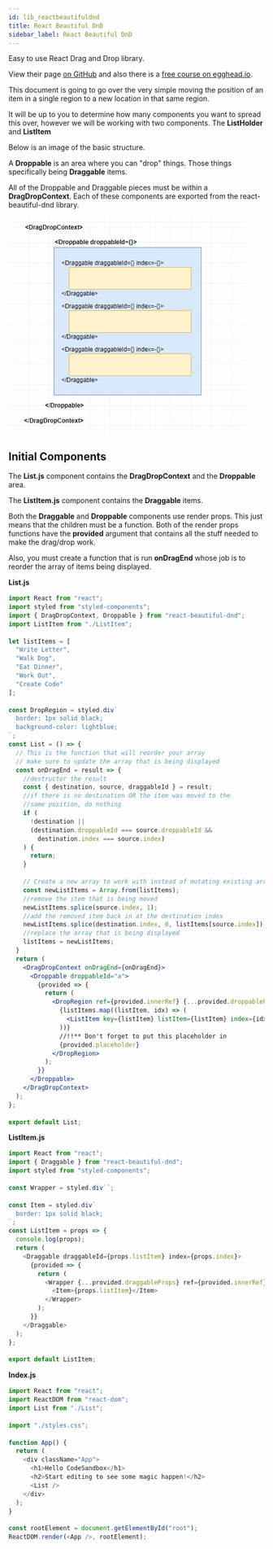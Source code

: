 ```yaml
---
id: lib_reactbeautifuldnd
title: React Beautiful DnD
sidebar_label: React Beautiful DnD
---
```


Easy to use React Drag and Drop library.

View their page [on GitHub](https://github.com/atlassian/react-beautiful-dnd) and also there is a [free course on egghead.io](https://egghead.io/courses/beautiful-and-accessible-drag-and-drop-with-react-beautiful-dnd).

This document is going to go over the very simple moving the position of an item in a single region to a new location in that same region.

It will be up to you to determine how many components you want to spread this over, however we will be working with two components.  The **ListHolder** and **ListItem**

Below is an image of the basic structure. 

A **Droppable** is an area where you can "drop" things.  Those things specifically being **Draggable** items.

All of the Droppable and Draggable pieces must be within a **DragDropContext**.  Each of these components are exported from the react-beautiful-dnd library.

![1573071668391](..\assets\react-beautifuldnd-001.png)

##  Initial Components

The **List.js** component contains the **DragDropContext** and the **Droppable** area.

The **ListItem.js** component contains the **Draggable** items.

Both the **Draggable** and **Droppable** components use render props.  This just means that the  children must be a function.  Both of the render props functions have the **provided** argument that contains all the stuff needed to make the drag/drop work.

Also, you must create a function that is run **onDragEnd** whose job is to reorder the array of items being displayed.

**List.js**

```jsx
import React from "react";
import styled from "styled-components";
import { DragDropContext, Droppable } from "react-beautiful-dnd";
import ListItem from "./ListItem";

let listItems = [
  "Write Letter",
  "Walk Dog",
  "Eat Dinner",
  "Work Out",
  "Create Code"
];

const DropRegion = styled.div`
  border: 1px solid black;
  background-color: lightblue;
`;
const List = () => {
  // This is the function that will reorder your array
  // make sure to update the array that is being displayed
  const onDragEnd = result => {
    //destructor the result
    const { destination, source, draggableId } = result;
    //if there is no destination OR the item was moved to the
    //same position, do nothing
    if (
      !destination ||
      (destination.droppableId === source.droppableId &&
        destination.index === source.index)
    ) {
      return;
    }

    // Create a new array to work with instead of mutating existing array
    const newListItems = Array.from(listItems);
    //remove the item that is being moved
    newListItems.splice(source.index, 1);
    //add the removed item back in at the destination index
    newListItems.splice(destination.index, 0, listItems[source.index]);
    //replace the array that is being displayed
    listItems = newListItems;
  }
  return (
    <DragDropContext onDragEnd={onDragEnd}>
      <Droppable droppableId="a">
        {provided => {
          return (
            <DropRegion ref={provided.innerRef} {...provided.droppableProps}>
              {listItems.map((listItem, idx) => (
                <ListItem key={listItem} listItem={listItem} index={idx} />
              ))}
              //!!** Don't forget to put this placeholder in
              {provided.placeholder}
            </DropRegion>
          );
        }}
      </Droppable>
    </DragDropContext>
  );
};

export default List;
```

**ListItem.js**

```javascript
import React from "react";
import { Draggable } from "react-beautiful-dnd";
import styled from "styled-components";

const Wrapper = styled.div``;

const Item = styled.div`
  border: 1px solid black;
`;
const ListItem = props => {
  console.log(props);
  return (
    <Draggable draggableId={props.listItem} index={props.index}>
      {provided => {
        return (
          <Wrapper {...provided.draggableProps} ref={provided.innerRef} {...provided.dragHandleProps}>
            <Item>{props.listItem}</Item>
          </Wrapper>
        );
      }}
    </Draggable>
  );
};

export default ListItem;
```

**Index.js**

```javascript
import React from "react";
import ReactDOM from "react-dom";
import List from "./List";

import "./styles.css";

function App() {
  return (
    <div className="App">
      <h1>Hello CodeSandbox</h1>
      <h2>Start editing to see some magic happen!</h2>
      <List />
    </div>
  );
}

const rootElement = document.getElementById("root");
ReactDOM.render(<App />, rootElement);

```

